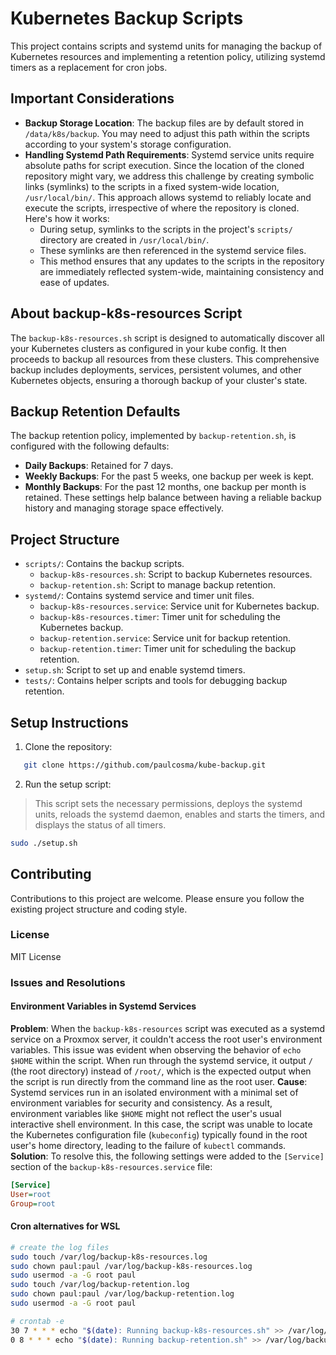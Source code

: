 # Kubernetes Backup Scripts

This project contains scripts and systemd units for managing the backup of Kubernetes resources and implementing a retention policy, utilizing systemd timers as a replacement for cron jobs.

## Important Considerations
- **Backup Storage Location**: The backup files are by default stored in `/data/k8s/backup`. You may need to adjust this path within the scripts according to your system's storage configuration.
- **Handling Systemd Path Requirements**: Systemd service units require absolute paths for script execution. Since the location of the cloned repository might vary, we address this challenge by creating symbolic links (symlinks) to the scripts in a fixed system-wide location, `/usr/local/bin/`. This approach allows systemd to reliably locate and execute the scripts, irrespective of where the repository is cloned. Here's how it works:
  - During setup, symlinks to the scripts in the project's `scripts/` directory are created in `/usr/local/bin/`.
  - These symlinks are then referenced in the systemd service files.
  - This method ensures that any updates to the scripts in the repository are immediately reflected system-wide, maintaining consistency and ease of updates.

## About backup-k8s-resources Script
The `backup-k8s-resources.sh` script is designed to automatically discover all your Kubernetes clusters as configured in your kube config. It then proceeds to backup all resources from these clusters. This comprehensive backup includes deployments, services, persistent volumes, and other Kubernetes objects, ensuring a thorough backup of your cluster's state.

## Backup Retention Defaults
The backup retention policy, implemented by `backup-retention.sh`, is configured with the following defaults:
- **Daily Backups**: Retained for 7 days.
- **Weekly Backups**: For the past 5 weeks, one backup per week is kept.
- **Monthly Backups**: For the past 12 months, one backup per month is retained.
These settings help balance between having a reliable backup history and managing storage space effectively.

## Project Structure
- `scripts/`: Contains the backup scripts.
  - `backup-k8s-resources.sh`: Script to backup Kubernetes resources.
  - `backup-retention.sh`: Script to manage backup retention.
- `systemd/`: Contains systemd service and timer unit files.
  - `backup-k8s-resources.service`: Service unit for Kubernetes backup.
  - `backup-k8s-resources.timer`: Timer unit for scheduling the Kubernetes backup.
  - `backup-retention.service`: Service unit for backup retention.
  - `backup-retention.timer`: Timer unit for scheduling the backup retention.
- `setup.sh`: Script to set up and enable systemd timers.
- `tests/`: Contains helper scripts and tools for debugging backup retention.

## Setup Instructions
1. Clone the repository:
```bash
   git clone https://github.com/paulcosma/kube-backup.git
``````
2. Run the setup script:
> This script sets the necessary permissions, deploys the systemd units, reloads the systemd daemon, enables and starts the timers, and displays the status of all timers.
```bash
sudo ./setup.sh
```

## Contributing
Contributions to this project are welcome. Please ensure you follow the existing project structure and coding style.

### License
MIT License

### Issues and Resolutions
#### Environment Variables in Systemd Services
**Problem**: When the `backup-k8s-resources` script was executed as a systemd service on a Proxmox server, it couldn't access the root user's environment variables. This issue was evident when observing the behavior of `echo $HOME` within the script. When run through the systemd service, it output `/` (the root directory) instead of `/root/`, which is the expected output when the script is run directly from the command line as the root user.
**Cause**: Systemd services run in an isolated environment with a minimal set of environment variables for security and consistency. As a result, environment variables like `$HOME` might not reflect the user's usual interactive shell environment. In this case, the script was unable to locate the Kubernetes configuration file (`kubeconfig`) typically found in the root user's home directory, leading to the failure of `kubectl` commands.
**Solution**: To resolve this, the following settings were added to the `[Service]` section of the `backup-k8s-resources.service` file:
```ini
[Service]
User=root
Group=root
```

#### Cron alternatives for WSL
```bash
# create the log files
sudo touch /var/log/backup-k8s-resources.log
sudo chown paul:paul /var/log/backup-k8s-resources.log
sudo usermod -a -G root paul
sudo touch /var/log/backup-retention.log
sudo chown paul:paul /var/log/backup-retention.log
sudo usermod -a -G root paul

# crontab -e
30 7 * * * echo "$(date): Running backup-k8s-resources.sh" >> /var/log/backup-k8s-resources.log &&/home/paul/git/kube-backup/scripts/backup-k8s-resources.sh >> /var/log/backup-k8s-resources.log 2>&1
0 8 * * * echo "$(date): Running backup-retention.sh" >> /var/log/backup-retention.log &&/home/paul/git/kube-backup/scripts/backup-retention.sh >> /var/log/backup-retention.log 2>&1
```
